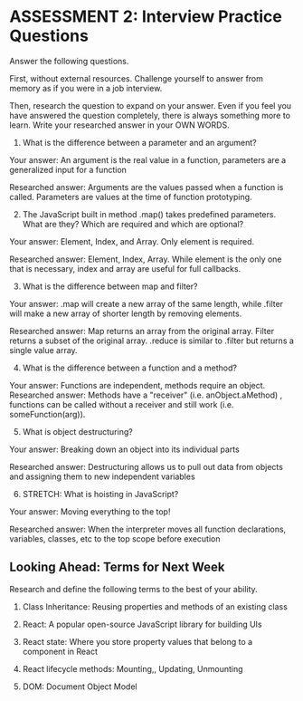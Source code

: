 # ASSESSMENT 2: Interview Practice Questions

Answer the following questions.

First, without external resources. Challenge yourself to answer from memory as if you were in a job interview.

Then, research the question to expand on your answer. Even if you feel you have answered the question completely, there is always something more to learn. Write your researched answer in your OWN WORDS.

1. What is the difference between a parameter and an argument?

  Your answer: An argument is the real value in a function, parameters are a generalized input for a function

  Researched answer: Arguments are the values passed when a function is called. Parameters are values at the time of function prototyping.



2. The JavaScript built in method .map() takes predefined parameters. What are they? Which are required and which are optional?

  Your answer: Element, Index, and Array. Only element is required.

  Researched answer: Element, Index, Array. While element is the only one that is necessary, index and array are useful for full callbacks.



3. What is the difference between map and filter?

  Your answer: .map will create a new array of the same length, while .filter will make a new array of shorter length by removing elements.

  Researched answer: Map returns an array from the original array. Filter returns a subset of the original array. .reduce is similar to .filter but returns a single value array.



4. What is the difference between a function and a method?

  Your answer: Functions are independent, methods require an object.
  Researched answer: Methods have a "receiver" (i.e. anObject.aMethod) ,  functions can be called without a receiver and still work (i.e. someFunction(arg)).



5. What is object destructuring?

  Your answer: Breaking down an object into its individual parts

  Researched answer: Destructuring allows us to pull out data from objects and assigning them to new independent variables



6. STRETCH: What is hoisting in JavaScript?

  Your answer: Moving everything to the top!

  Researched answer: When the interpreter moves all function declarations, variables, classes, etc to the top scope before execution



## Looking Ahead: Terms for Next Week

Research and define the following terms to the best of your ability.

1. Class Inheritance: Reusing properties and methods of an existing class

2. React: A popular open-source JavaScript library for building UIs

3. React state: Where you store property values that belong to a component in React

4. React lifecycle methods: Mounting,, Updating, Unmounting

5. DOM: Document Object Model
